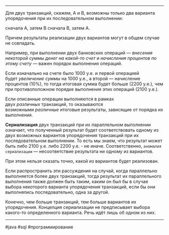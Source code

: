 ***
Для двух транзакций, скажем, A и B, возможны только два варианта упорядочения при их последовательном выполнении:

сначала A, затем B
сначала B, затем A.

Причем результаты реализации двух вариантов могут в общем случае не совпадать. 

Например, при выполнении двух банковских операций — _внесения некоторой суммы денег на какой-то счет_ и _начисления процентов по этому счету_ — важен порядок выполнения операций.

Если изначально на счете было 1000 у.е. и первой операцией будет _увеличение суммы_ на 1000 у.е., а второй — начисление процентов (10%), то тогда итоговая сумма будет больше (2200 у.е.), чем при противоположном порядке выполнения этих операций (2100 у.е.).

Если описанные операции выполняются в рамках двух _различных_ транзакций, то оказываются возможными _различные_ итоговые результаты, зависящие от порядка их выполнения.

**Сериализация** двух транзакций при их параллельном выполнении означает, что полученный результат будет соответствовать одному из двух возможных вариантов упорядочения транзакций при их последовательном выполнении. То есть мы знаем, что результат может быть либо 2100 у.е. либо 2200 у.е. - не иначе. Соответственно, `аномалия сериализации` — несоответствие результата ни одному из вариантов.

При этом нельзя сказать точно, какой из вариантов будет реализован. 

Если распространить эти рассуждения на случай, когда параллельно выполняется более двух транзакций, тогда результат их параллельного выполнения также должен быть таким, каким он был бы в случае выбора некоторого варианта упорядочения транзакций, если бы они выполнялись последовательно, одна за другой.

Конечно, чем больше транзакций, тем больше вариантов их упорядочения. Концепция сериализации не предписывает выбора какого-то определенного варианта. Речь идёт лишь об одном из них.

***
#java #sql #программирование 